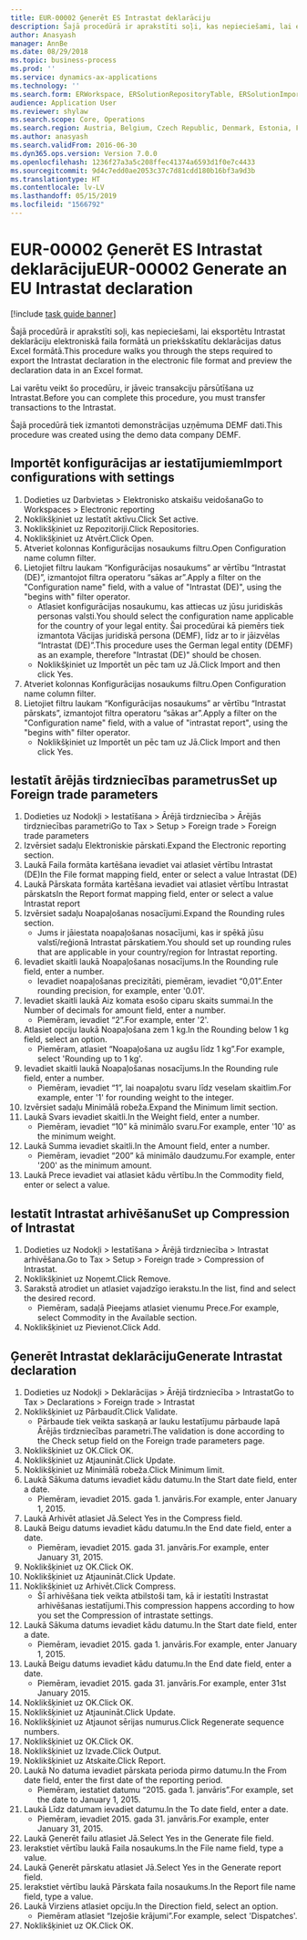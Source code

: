 ```yaml
---
title: EUR-00002 Ģenerēt ES Intrastat deklarāciju
description: Šajā procedūrā ir aprakstīti soļi, kas nepieciešami, lai eksportētu Intrastat deklarāciju elektroniskā faila formātā un priekšskatītu deklarācijas datus Excel formātā.
author: Anasyash
manager: AnnBe
ms.date: 08/29/2018
ms.topic: business-process
ms.prod: ''
ms.service: dynamics-ax-applications
ms.technology: ''
ms.search.form: ERWorkspace, ERSolutionRepositoryTable, ERSolutionImport, IntrastatParameters, IntrastatCommodityLookup, IntrastatCompressParameters, Intrastat, SysQueryForm
audience: Application User
ms.reviewer: shylaw
ms.search.scope: Core, Operations
ms.search.region: Austria, Belgium, Czech Republic, Denmark, Estonia, Finland, France, Germany, Hungary, Ireland, Italy, Latvia, Lithuania, Netherlands, Poland, Spain, Sweden, United Kingdom
ms.author: anasyash
ms.search.validFrom: 2016-06-30
ms.dyn365.ops.version: Version 7.0.0
ms.openlocfilehash: 1236f27a3a5c208ffec41374a6593d1f0e7c4433
ms.sourcegitcommit: 9d4c7edd0ae2053c37c7d81cdd180b16bf3a9d3b
ms.translationtype: HT
ms.contentlocale: lv-LV
ms.lasthandoff: 05/15/2019
ms.locfileid: "1566792"
---
```

# <a name="eur-00002-generate-an-eu-intrastat-declaration"></a><span data-ttu-id="6a595-103">EUR-00002 Ģenerēt ES Intrastat deklarāciju</span><span class="sxs-lookup"><span data-stu-id="6a595-103">EUR-00002 Generate an EU Intrastat declaration</span></span>

[!include [task guide banner](../../includes/task-guide-banner.md)]

<span data-ttu-id="6a595-104">Šajā procedūrā ir aprakstīti soļi, kas nepieciešami, lai eksportētu Intrastat deklarāciju elektroniskā faila formātā un priekšskatītu deklarācijas datus Excel formātā.</span><span class="sxs-lookup"><span data-stu-id="6a595-104">This procedure walks you through the steps required to export the Intrastat declaration in the electronic file format and preview the declaration data in an Excel format.</span></span> 

<span data-ttu-id="6a595-105">Lai varētu veikt šo procedūru, ir jāveic transakciju pārsūtīšana uz Intrastat.</span><span class="sxs-lookup"><span data-stu-id="6a595-105">Before you can complete this procedure, you must transfer transactions to the Intrastat.</span></span> 

<span data-ttu-id="6a595-106">Šajā procedūrā tiek izmantoti demonstrācijas uzņēmuma DEMF dati.</span><span class="sxs-lookup"><span data-stu-id="6a595-106">This procedure was created using the demo data company DEMF.</span></span>


## <a name="import-configurations-with-settings"></a><span data-ttu-id="6a595-107">Importēt konfigurācijas ar iestatījumiem</span><span class="sxs-lookup"><span data-stu-id="6a595-107">Import configurations with settings</span></span>
1. <span data-ttu-id="6a595-108">Dodieties uz Darbvietas > Elektronisko atskaišu veidošana</span><span class="sxs-lookup"><span data-stu-id="6a595-108">Go to Workspaces > Electronic reporting</span></span>
2. <span data-ttu-id="6a595-109">Noklikšķiniet uz Iestatīt aktīvu.</span><span class="sxs-lookup"><span data-stu-id="6a595-109">Click Set active.</span></span>
3. <span data-ttu-id="6a595-110">Noklikšķiniet uz Repozitoriji.</span><span class="sxs-lookup"><span data-stu-id="6a595-110">Click Repositories.</span></span>
4. <span data-ttu-id="6a595-111">Noklikšķiniet uz Atvērt.</span><span class="sxs-lookup"><span data-stu-id="6a595-111">Click Open.</span></span>
5. <span data-ttu-id="6a595-112">Atveriet kolonnas Konfigurācijas nosaukums filtru.</span><span class="sxs-lookup"><span data-stu-id="6a595-112">Open Configuration name column filter.</span></span>
6. <span data-ttu-id="6a595-113">Lietojiet filtru laukam “Konfigurācijas nosaukums” ar vērtību “Intrastat (DE)”, izmantojot filtra operatoru “sākas ar”.</span><span class="sxs-lookup"><span data-stu-id="6a595-113">Apply a filter on the "Configuration name" field, with a value of "Intrastat (DE)", using the "begins with" filter operator.</span></span>
    * <span data-ttu-id="6a595-114">Atlasiet konfigurācijas nosaukumu, kas attiecas uz jūsu juridiskās personas valsti.</span><span class="sxs-lookup"><span data-stu-id="6a595-114">You should select the configuration name applicable for the country of your legal entity.</span></span> <span data-ttu-id="6a595-115">Šai procedūrai kā piemērs tiek izmantota Vācijas juridiskā persona (DEMF), līdz ar to ir jāizvēlas “Intrastat (DE)”.</span><span class="sxs-lookup"><span data-stu-id="6a595-115">This procedure uses the German legal entity (DEMF) as an example, therefore "Intrastat (DE)" should be chosen.</span></span>  
    * <span data-ttu-id="6a595-116">Noklikšķiniet uz Importēt un pēc tam uz Jā.</span><span class="sxs-lookup"><span data-stu-id="6a595-116">Click Import and then click Yes.</span></span>  
7. <span data-ttu-id="6a595-117">Atveriet kolonnas Konfigurācijas nosaukums filtru.</span><span class="sxs-lookup"><span data-stu-id="6a595-117">Open Configuration name column filter.</span></span>
8. <span data-ttu-id="6a595-118">Lietojiet filtru laukam “Konfigurācijas nosaukums” ar vērtību “Intrastat pārskats”, izmantojot filtra operatoru “sākas ar”.</span><span class="sxs-lookup"><span data-stu-id="6a595-118">Apply a filter on the "Configuration name" field, with a value of "intrastat report", using the "begins with" filter operator.</span></span>
    * <span data-ttu-id="6a595-119">Noklikšķiniet uz Importēt un pēc tam uz Jā.</span><span class="sxs-lookup"><span data-stu-id="6a595-119">Click Import and then click Yes.</span></span>  

## <a name="set-up-foreign-trade-parameters"></a><span data-ttu-id="6a595-120">Iestatīt ārējās tirdzniecības parametrus</span><span class="sxs-lookup"><span data-stu-id="6a595-120">Set up Foreign trade parameters</span></span>
1. <span data-ttu-id="6a595-121">Dodieties uz Nodokļi > Iestatīšana > Ārējā tirdzniecība > Ārējās tirdzniecības parametri</span><span class="sxs-lookup"><span data-stu-id="6a595-121">Go to Tax > Setup > Foreign trade > Foreign trade parameters</span></span>
2. <span data-ttu-id="6a595-122">Izvērsiet sadaļu Elektroniskie pārskati.</span><span class="sxs-lookup"><span data-stu-id="6a595-122">Expand the Electronic reporting section.</span></span>
3. <span data-ttu-id="6a595-123">Laukā Faila formāta kartēšana ievadiet vai atlasiet vērtību Intrastat (DE)</span><span class="sxs-lookup"><span data-stu-id="6a595-123">In the File format mapping field, enter or select a value Intrastat (DE)</span></span>
4. <span data-ttu-id="6a595-124">Laukā Pārskata formāta kartēšana ievadiet vai atlasiet vērtību Intrastat pārskats</span><span class="sxs-lookup"><span data-stu-id="6a595-124">In the Report format mapping field, enter or select a value Intrastat report</span></span>
5. <span data-ttu-id="6a595-125">Izvērsiet sadaļu Noapaļošanas nosacījumi.</span><span class="sxs-lookup"><span data-stu-id="6a595-125">Expand the Rounding rules section.</span></span>
    * <span data-ttu-id="6a595-126">Jums ir jāiestata noapaļošanas nosacījumi, kas ir spēkā jūsu valstī/reģionā Intrastat pārskatiem.</span><span class="sxs-lookup"><span data-stu-id="6a595-126">You should set up rounding rules that are applicable in your country/region for Intrastat reporting.</span></span>  
6. <span data-ttu-id="6a595-127">Ievadiet skaitli laukā Noapaļošanas nosacījums.</span><span class="sxs-lookup"><span data-stu-id="6a595-127">In the Rounding rule field, enter a number.</span></span>
    * <span data-ttu-id="6a595-128">Ievadiet noapaļošanas precizitāti, piemēram, ievadiet “0,01”.</span><span class="sxs-lookup"><span data-stu-id="6a595-128">Enter rounding precision, for example, enter '0.01'.</span></span>  
7. <span data-ttu-id="6a595-129">Ievadiet skaitli laukā Aiz komata esošo ciparu skaits summai.</span><span class="sxs-lookup"><span data-stu-id="6a595-129">In the Number of decimals for amount field, enter a number.</span></span>
    * <span data-ttu-id="6a595-130">Piemēram, ievadiet “2”.</span><span class="sxs-lookup"><span data-stu-id="6a595-130">For example, enter '2'.</span></span>  
8. <span data-ttu-id="6a595-131">Atlasiet opciju laukā Noapaļošana zem 1 kg.</span><span class="sxs-lookup"><span data-stu-id="6a595-131">In the Rounding below 1 kg field, select an option.</span></span>
    * <span data-ttu-id="6a595-132">Piemēram, atlasiet “Noapaļošana uz augšu līdz 1 kg”.</span><span class="sxs-lookup"><span data-stu-id="6a595-132">For example, select 'Rounding up to 1 kg'.</span></span>  
9. <span data-ttu-id="6a595-133">Ievadiet skaitli laukā Noapaļošanas nosacījums.</span><span class="sxs-lookup"><span data-stu-id="6a595-133">In the Rounding rule field, enter a number.</span></span>
    * <span data-ttu-id="6a595-134">Piemēram, ievadiet “1”, lai noapaļotu svaru līdz veselam skaitlim.</span><span class="sxs-lookup"><span data-stu-id="6a595-134">For example, enter '1' for rounding weight to the integer.</span></span>  
10. <span data-ttu-id="6a595-135">Izvērsiet sadaļu Minimālā robeža.</span><span class="sxs-lookup"><span data-stu-id="6a595-135">Expand the Minimum limit section.</span></span>
11. <span data-ttu-id="6a595-136">Laukā Svars ievadiet skaitli.</span><span class="sxs-lookup"><span data-stu-id="6a595-136">In the Weight field, enter a number.</span></span>
    * <span data-ttu-id="6a595-137">Piemēram, ievadiet “10” kā minimālo svaru.</span><span class="sxs-lookup"><span data-stu-id="6a595-137">For example, enter '10' as the minimum weight.</span></span>  
12. <span data-ttu-id="6a595-138">Laukā Summa ievadiet skaitli.</span><span class="sxs-lookup"><span data-stu-id="6a595-138">In the Amount field, enter a number.</span></span>
    * <span data-ttu-id="6a595-139">Piemēram, ievadiet “200” kā minimālo daudzumu.</span><span class="sxs-lookup"><span data-stu-id="6a595-139">For example, enter '200' as the minimum amount.</span></span>  
13. <span data-ttu-id="6a595-140">Laukā Prece ievadiet vai atlasiet kādu vērtību.</span><span class="sxs-lookup"><span data-stu-id="6a595-140">In the Commodity field, enter or select a value.</span></span>

## <a name="set-up-compression-of-intrastat"></a><span data-ttu-id="6a595-141">Iestatīt Intrastat arhivēšanu</span><span class="sxs-lookup"><span data-stu-id="6a595-141">Set up Compression of Intrastat</span></span>
1. <span data-ttu-id="6a595-142">Dodieties uz Nodokļi > Iestatīšana > Ārējā tirdzniecība > Intrastat arhivēšana.</span><span class="sxs-lookup"><span data-stu-id="6a595-142">Go to Tax > Setup > Foreign trade > Compression of Intrastat.</span></span>
2. <span data-ttu-id="6a595-143">Noklikšķiniet uz Noņemt.</span><span class="sxs-lookup"><span data-stu-id="6a595-143">Click Remove.</span></span>
3. <span data-ttu-id="6a595-144">Sarakstā atrodiet un atlasiet vajadzīgo ierakstu.</span><span class="sxs-lookup"><span data-stu-id="6a595-144">In the list, find and select the desired record.</span></span>
    * <span data-ttu-id="6a595-145">Piemēram, sadaļā Pieejams atlasiet vienumu Prece.</span><span class="sxs-lookup"><span data-stu-id="6a595-145">For example, select Commodity in the Available section.</span></span>  
4. <span data-ttu-id="6a595-146">Noklikšķiniet uz Pievienot.</span><span class="sxs-lookup"><span data-stu-id="6a595-146">Click Add.</span></span>

## <a name="generate-intrastat-declaration"></a><span data-ttu-id="6a595-147">Ģenerēt Intrastat deklarāciju</span><span class="sxs-lookup"><span data-stu-id="6a595-147">Generate Intrastat declaration</span></span>
1. <span data-ttu-id="6a595-148">Dodieties uz Nodokļi > Deklarācijas > Ārējā tirdzniecība > Intrastat</span><span class="sxs-lookup"><span data-stu-id="6a595-148">Go to Tax > Declarations > Foreign trade > Intrastat</span></span>
2. <span data-ttu-id="6a595-149">Noklikšķiniet uz Pārbaudīt.</span><span class="sxs-lookup"><span data-stu-id="6a595-149">Click Validate.</span></span>
    * <span data-ttu-id="6a595-150">Pārbaude tiek veikta saskaņā ar lauku Iestatījumu pārbaude lapā Ārējās tirdzniecības parametri.</span><span class="sxs-lookup"><span data-stu-id="6a595-150">The validation is done according to the Check setup field on the Foreign trade parameters page.</span></span>  
3. <span data-ttu-id="6a595-151">Noklikšķiniet uz OK.</span><span class="sxs-lookup"><span data-stu-id="6a595-151">Click OK.</span></span>
4. <span data-ttu-id="6a595-152">Noklikšķiniet uz Atjaunināt.</span><span class="sxs-lookup"><span data-stu-id="6a595-152">Click Update.</span></span>
5. <span data-ttu-id="6a595-153">Noklikšķiniet uz Minimālā robeža.</span><span class="sxs-lookup"><span data-stu-id="6a595-153">Click Minimum limit.</span></span>
6. <span data-ttu-id="6a595-154">Laukā Sākuma datums ievadiet kādu datumu.</span><span class="sxs-lookup"><span data-stu-id="6a595-154">In the Start date field, enter a date.</span></span>
    * <span data-ttu-id="6a595-155">Piemēram, ievadiet 2015. gada 1. janvāris.</span><span class="sxs-lookup"><span data-stu-id="6a595-155">For example, enter January 1, 2015.</span></span>  
7. <span data-ttu-id="6a595-156">Laukā Arhivēt atlasiet Jā.</span><span class="sxs-lookup"><span data-stu-id="6a595-156">Select Yes in the Compress field.</span></span>
8. <span data-ttu-id="6a595-157">Laukā Beigu datums ievadiet kādu datumu.</span><span class="sxs-lookup"><span data-stu-id="6a595-157">In the End date field, enter a date.</span></span>
    * <span data-ttu-id="6a595-158">Piemēram, ievadiet 2015. gada 31. janvāris.</span><span class="sxs-lookup"><span data-stu-id="6a595-158">For example, enter January 31, 2015.</span></span>  
9. <span data-ttu-id="6a595-159">Noklikšķiniet uz OK.</span><span class="sxs-lookup"><span data-stu-id="6a595-159">Click OK.</span></span>
10. <span data-ttu-id="6a595-160">Noklikšķiniet uz Atjaunināt.</span><span class="sxs-lookup"><span data-stu-id="6a595-160">Click Update.</span></span>
11. <span data-ttu-id="6a595-161">Noklikšķiniet uz Arhivēt.</span><span class="sxs-lookup"><span data-stu-id="6a595-161">Click Compress.</span></span>
    * <span data-ttu-id="6a595-162">Šī arhivēšana tiek veikta atbilstoši tam, kā ir iestatīti Instrastat arhivēšanas iestatījumi.</span><span class="sxs-lookup"><span data-stu-id="6a595-162">This compression happens according to how you set the Compression of intrastate settings.</span></span>  
12. <span data-ttu-id="6a595-163">Laukā Sākuma datums ievadiet kādu datumu.</span><span class="sxs-lookup"><span data-stu-id="6a595-163">In the Start date field, enter a date.</span></span>
    * <span data-ttu-id="6a595-164">Piemēram, ievadiet 2015. gada 1. janvāris.</span><span class="sxs-lookup"><span data-stu-id="6a595-164">For example, enter January 1, 2015.</span></span>  
13. <span data-ttu-id="6a595-165">Laukā Beigu datums ievadiet kādu datumu.</span><span class="sxs-lookup"><span data-stu-id="6a595-165">In the End date field, enter a date.</span></span>
    * <span data-ttu-id="6a595-166">Piemēram, ievadiet 2015. gada 31. janvāris.</span><span class="sxs-lookup"><span data-stu-id="6a595-166">For example, enter 31st January 2015.</span></span>  
14. <span data-ttu-id="6a595-167">Noklikšķiniet uz OK.</span><span class="sxs-lookup"><span data-stu-id="6a595-167">Click OK.</span></span>
15. <span data-ttu-id="6a595-168">Noklikšķiniet uz Atjaunināt.</span><span class="sxs-lookup"><span data-stu-id="6a595-168">Click Update.</span></span>
16. <span data-ttu-id="6a595-169">Noklikšķiniet uz Atjaunot sērijas numurus.</span><span class="sxs-lookup"><span data-stu-id="6a595-169">Click Regenerate sequence numbers.</span></span>
17. <span data-ttu-id="6a595-170">Noklikšķiniet uz OK.</span><span class="sxs-lookup"><span data-stu-id="6a595-170">Click OK.</span></span>
18. <span data-ttu-id="6a595-171">Noklikšķiniet uz Izvade.</span><span class="sxs-lookup"><span data-stu-id="6a595-171">Click Output.</span></span>
19. <span data-ttu-id="6a595-172">Noklikšķiniet uz Atskaite.</span><span class="sxs-lookup"><span data-stu-id="6a595-172">Click Report.</span></span>
20. <span data-ttu-id="6a595-173">Laukā No datuma ievadiet pārskata perioda pirmo datumu.</span><span class="sxs-lookup"><span data-stu-id="6a595-173">In the From date field, enter the first date of the reporting period.</span></span>
    * <span data-ttu-id="6a595-174">Piemēram, iestatiet datumu “2015. gada 1. janvāris”.</span><span class="sxs-lookup"><span data-stu-id="6a595-174">For example, set the date to January 1, 2015.</span></span>  
21. <span data-ttu-id="6a595-175">Laukā Līdz datumam ievadiet datumu.</span><span class="sxs-lookup"><span data-stu-id="6a595-175">In the To date field, enter a date.</span></span>
    * <span data-ttu-id="6a595-176">Piemēram, ievadiet 2015. gada 31. janvāris.</span><span class="sxs-lookup"><span data-stu-id="6a595-176">For example, enter January 31, 2015.</span></span>  
22. <span data-ttu-id="6a595-177">Laukā Ģenerēt failu atlasiet Jā.</span><span class="sxs-lookup"><span data-stu-id="6a595-177">Select Yes in the Generate file field.</span></span>
23. <span data-ttu-id="6a595-178">Ierakstiet vērtību laukā Faila nosaukums.</span><span class="sxs-lookup"><span data-stu-id="6a595-178">In the File name field, type a value.</span></span>
24. <span data-ttu-id="6a595-179">Laukā Ģenerēt pārskatu atlasiet Jā.</span><span class="sxs-lookup"><span data-stu-id="6a595-179">Select Yes in the Generate report field.</span></span>
25. <span data-ttu-id="6a595-180">Ierakstiet vērtību laukā Pārskata faila nosaukums.</span><span class="sxs-lookup"><span data-stu-id="6a595-180">In the Report file name field, type a value.</span></span>
26. <span data-ttu-id="6a595-181">Laukā Virziens atlasiet opciju.</span><span class="sxs-lookup"><span data-stu-id="6a595-181">In the Direction field, select an option.</span></span>
    * <span data-ttu-id="6a595-182">Piemēram atlasiet “Izejošie krājumi”.</span><span class="sxs-lookup"><span data-stu-id="6a595-182">For example, select 'Dispatches'.</span></span>  
27. <span data-ttu-id="6a595-183">Noklikšķiniet uz OK.</span><span class="sxs-lookup"><span data-stu-id="6a595-183">Click OK.</span></span>

